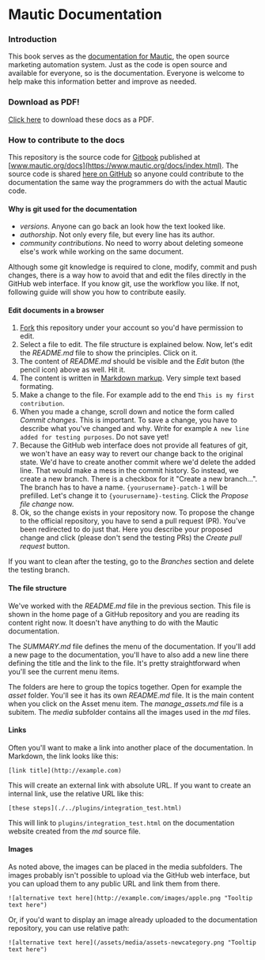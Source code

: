 # Mautic Documentation

### Introduction
This book serves as the [documentation for Mautic](https://www.mautic.org/docs/index.html), the open source marketing automation system. Just as the code is open source and available for everyone, so is the documentation. Everyone is welcome to help make this information better and improve as needed.

### Download as PDF!

[Click here](https://mautic.org/docs/mautic_docs.pdf) to download these docs as a PDF.

### How to contribute to the docs

This repository is the source code for [Gitbook](https://www.gitbook.com/) published at [www.mautic.org/docs](https://www.mautic.org/docs/index.html). The source code is shared [here on GitHub](https://github.com/mautic/documentation) so anyone could contribute to the documentation the same way the programmers do with the actual Mautic code. 

#### Why is git used for the documentation

- *versions*. Anyone can go back an look how the text looked like.
- *authorship*. Not only every file, but every line has its author.
- *community contributions*. No need to worry about deleting someone else's work while working on the same document.

Although some git knowledge is required to clone, modify, commit and push changes, there is a way how to avoid that and edit the files directly in the GitHub web interface. If you know git, use the workflow you like. If not, following guide will show you how to contribute easily.

#### Edit documents in a browser

1. [Fork](https://github.com/mautic/documentation#fork-destination-box) this repository under your account so you'd have permission to edit.
2. Select a file to edit. The file structure is explained below. Now, let's edit the *README.md* file to show the principles. Click on it.
3. The content of *README.md* should be visible and the *Edit* buton (the pencil icon) above as well. Hit it.
4. The content is written in [Markdown markup](https://daringfireball.net/projects/markdown/). Very simple text based formating.
5. Make a change to the file. For example add to the end `This is my first contribution`.
6. When you made a change, scroll down and notice the form called *Commit changes*. This is important. To save a change, you have to describe what you've changed and why. Write for example `A new line added for testing purposes`. Do not save yet!
7. Because the GitHub web interface does not provide all features of git, we won't have an easy way to revert our change back to the original state. We'd have to create another commit where we'd delete the added line. That would make a mess in the commit history. So instead, we create a new branch. There is a checkbox for it "Create a new branch...". The branch has to have a name. `{yourusername}-patch-1` will be prefilled. Let's change it to `{yourusername}-testing`. Click the *Propose file change* now.
8. Ok, so the change exists in your repository now. To propose the change to the official repository, you have to send a pull request (PR). You've been redirected to do just that. Here you describe your proposed change and click (please don't send the testing PRs) the *Create pull request* button.

If you want to clean after the testing, go to the *Branches* section and delete the testing branch.

#### The file structure

We've worked with the *README.md* file in the previous section. This file is shown in the home page of a GitHub repository and you are reading its content right now. It doesn't have anything to do with the Mautic documentation.

The *SUMMARY.md* file defines the menu of the documentation. If you'll add a new page to the documentation, you'll have to also add a new line there defining the title and the link to the file. It's pretty straightforward when you'll see the current menu items.

The folders are here to group the topics together. Open for example the *asset* folder. You'll see it has its own *README.md* file. It is the main content when you click on the Asset menu item. The *manage_assets.md* file is a subitem. The *media* subfolder contains all the images used in the *md* files.

#### Links

Often you'll want to make a link into another place of the documentation. In Markdown, the link looks like this:

```
[link title](http://example.com)
```

This will create an external link with absolute URL. If you want to create an internal link, use the relative URL like this:

```
[these steps](./../plugins/integration_test.html)
```
This will link to `plugins/integration_test.html` on the documentation website created from the *md* source file.

#### Images

As noted above, the images can be placed in the media subfolders. The images probably isn't possible to upload via the GitHub web interface, but you can upload them to any public URL and link them from there.

```
![alternative text here](http://example.com/images/apple.png "Tooltip text here")
```
Or, if you'd want to display an image already uploaded to the documentation repository, you can use relative path:

```
![alternative text here](/assets/media/assets-newcategory.png "Tooltip text here")
```
